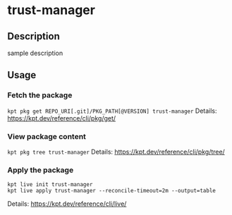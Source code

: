 # trust-manager

## Description
sample description

## Usage

### Fetch the package
`kpt pkg get REPO_URI[.git]/PKG_PATH[@VERSION] trust-manager`
Details: https://kpt.dev/reference/cli/pkg/get/

### View package content
`kpt pkg tree trust-manager`
Details: https://kpt.dev/reference/cli/pkg/tree/

### Apply the package
```
kpt live init trust-manager
kpt live apply trust-manager --reconcile-timeout=2m --output=table
```
Details: https://kpt.dev/reference/cli/live/
